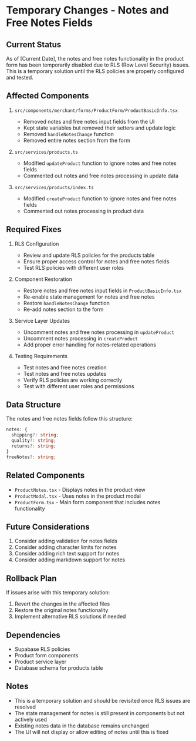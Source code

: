 # Temporary Changes - Notes and Free Notes Fields

## Current Status
As of [Current Date], the notes and free notes functionality in the product form has been temporarily disabled due to RLS (Row Level Security) issues. This is a temporary solution until the RLS policies are properly configured and tested.

## Affected Components
1. `src/components/merchant/forms/ProductForm/ProductBasicInfo.tsx`
   - Removed notes and free notes input fields from the UI
   - Kept state variables but removed their setters and update logic
   - Removed `handleNotesChange` function
   - Removed entire notes section from the form

2. `src/services/products.ts`
   - Modified `updateProduct` function to ignore notes and free notes fields
   - Commented out notes and free notes processing in update data

3. `src/services/products/index.ts`
   - Modified `createProduct` function to ignore notes and free notes fields
   - Commented out notes processing in product data

## Required Fixes
1. RLS Configuration
   - Review and update RLS policies for the products table
   - Ensure proper access control for notes and free notes fields
   - Test RLS policies with different user roles

2. Component Restoration
   - Restore notes and free notes input fields in `ProductBasicInfo.tsx`
   - Re-enable state management for notes and free notes
   - Restore `handleNotesChange` function
   - Re-add notes section to the form

3. Service Layer Updates
   - Uncomment notes and free notes processing in `updateProduct`
   - Uncomment notes processing in `createProduct`
   - Add proper error handling for notes-related operations

4. Testing Requirements
   - Test notes and free notes creation
   - Test notes and free notes updates
   - Verify RLS policies are working correctly
   - Test with different user roles and permissions

## Data Structure
The notes and free notes fields follow this structure:
```typescript
notes: {
  shipping?: string;
  quality?: string;
  returns?: string;
}
freeNotes?: string;
```

## Related Components
- `ProductNotes.tsx` - Displays notes in the product view
- `ProductModal.tsx` - Uses notes in the product modal
- `ProductForm.tsx` - Main form component that includes notes functionality

## Future Considerations
1. Consider adding validation for notes fields
2. Consider adding character limits for notes
3. Consider adding rich text support for notes
4. Consider adding markdown support for notes

## Rollback Plan
If issues arise with this temporary solution:
1. Revert the changes in the affected files
2. Restore the original notes functionality
3. Implement alternative RLS solutions if needed

## Dependencies
- Supabase RLS policies
- Product form components
- Product service layer
- Database schema for products table

## Notes
- This is a temporary solution and should be revisited once RLS issues are resolved
- The state management for notes is still present in components but not actively used
- Existing notes data in the database remains unchanged
- The UI will not display or allow editing of notes until this is fixed 